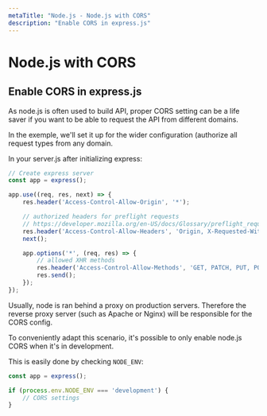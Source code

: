 ```yaml
---
metaTitle: "Node.js - Node.js with CORS"
description: "Enable CORS in express.js"
---
```


# Node.js with CORS




## Enable CORS in express.js


As node.js is often used to build API, proper CORS setting can be a life saver if you want to be able to request the API from different domains.

In the exemple, we'll set it up for the wider configuration (authorize all request types from any domain.

In your server.js after initializing express:

```js
// Create express server
const app = express();

app.use((req, res, next) => {
    res.header('Access-Control-Allow-Origin', '*');

    // authorized headers for preflight requests
    // https://developer.mozilla.org/en-US/docs/Glossary/preflight_request
    res.header('Access-Control-Allow-Headers', 'Origin, X-Requested-With, Content-Type, Accept');
    next();

    app.options('*', (req, res) => {
        // allowed XHR methods  
        res.header('Access-Control-Allow-Methods', 'GET, PATCH, PUT, POST, DELETE, OPTIONS');
        res.send();
    });
});

```

Usually, node is ran behind a proxy on production servers. Therefore the reverse proxy server (such as Apache or Nginx) will be responsible for the CORS config.

To conveniently adapt this scenario, it's possible to only enable node.js CORS when it's in development.

This is easily done by checking `NODE_ENV`:

```js
const app = express();

if (process.env.NODE_ENV === 'development') {
    // CORS settings
}

```

